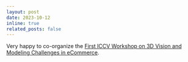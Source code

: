 ```yaml
---
layout: post
date: 2023-10-12
inline: true
related_posts: false
---
```


Very happy to co-organize the [First ICCV Workshop on 3D Vision and Modeling Challenges in eCommerce](https://3dv-in-ecommerce.github.io/).

